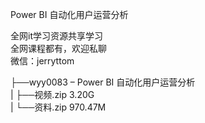 Power BI 自动化用户运营分析

全网it学习资源共享学习<br>全网课程都有，欢迎私聊<br>微信：jerryttom<br>

├──wyy0083 – Power BI 自动化用户运营分析<br> | ├──视频.zip 3.20G<br> | └──资料.zip 970.47M